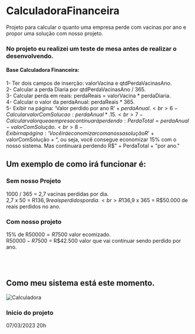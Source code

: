 # CalculadoraFinanceira
Projeto para calcular o quanto uma empresa perde com vacinas por ano e propor uma solução com nosso projeto.

### No projeto eu realizei um teste de mesa antes de realizar o desenvolvendo.

#### Base Calculadora Financeira:

1- Ter dois campos de inserção: valorVacina e qtdPerdaVacinasAno.<br>
2- Calcular a perda Diaria por qtdPerdaVacinasAno / 365.<br>
3- Calcular perda em reais: perdaReais =  valorVacina * perdaDiaria.<br> 
4- Calcular o valor da perdaAnual:  perdaReais * 365.<br>
5- Exibir na página: ‘Valor perdido por ano R$’ + perdaAnual.<br> 
6- Calcular valorComSolucao : perdaAnual * .15.<br>
7- Calcular valor que a empresa continuará perdendo : PerdaTotal =  perdaAnual - valorComSolução.<br> 
8- Exibir na página: ‘Você irá economizar com a nossa solução R$’ + valorComSolução + “, ou seja, você consegue economizar 15% com o nosso sistema. Mas continuará perdendo R$” + PerdaTotal + "por ano."

## Um exemplo de como irá funcionar é: 

### Sem nosso Projeto
1000 / 365 = 2,7 vacinas perdidas por dia.<br>
2,7 x 50 = R$136,9 reais perdidos por dia.<br>
R$136,9 x 365 = R$50.000 de reais perdidos no ano.<br>

### Com nosso projeto
15% de R$50000 = R$7500 valor ecomizado.<br>
R$50000 - R$7500 = R$42.500 valor que vai continuar sendo perdido por ano.<br>

<br><br>

## Como meu sistema está este momento.
 ![Calculadora](https://user-images.githubusercontent.com/86174349/223598231-c3173fbb-f792-4bf7-95dd-6236d7bbf5a7.png)


### Inicio do projeto
07/03/2023 20h
